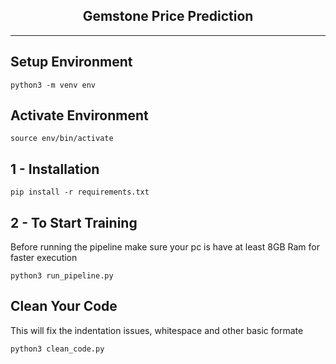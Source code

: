 <h2 align="center">Gemstone Price Prediction</h2>

---

## Setup Environment

```
python3 -m venv env
```

## Activate Environment

```
source env/bin/activate
```

## 1 - Installation

```
pip install -r requirements.txt
```

## 2 - To Start Training 

<p>
Before running the pipeline make sure your pc is have at least 8GB Ram for faster execution
</p>

```
python3 run_pipeline.py
```

## Clean Your Code

<p>
    This will fix the indentation issues, whitespace and other basic formate
</p>

```
python3 clean_code.py
```